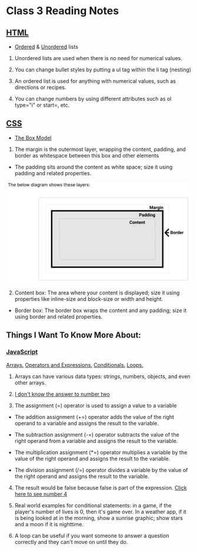 # Class 3 Reading Notes

## [HTML](https://developer.mozilla.org/en-US/docs/Web/HTML)

* [Ordered](https://developer.mozilla.org/en-US/docs/Web/HTML/Element/ol) & [Unordered](https://developer.mozilla.org/en-US/docs/Web/HTML/Element/ul) lists

1. Unordered lists are used when there is no need for numerical values.

2. You can change bullet styles by putting a ul tag within the li tag (nesting)

3. An ordered list is used for anything with numerical values, such as directions or recipes.

4. You can change numbers by using different attributes such as ol type="i" or start=, etc.

## [CSS](https://developer.mozilla.org/en-US/docs/Learn/CSS)

* [The Box Model](https://developer.mozilla.org/en-US/docs/Learn/CSS/Building_blocks/The_box_model)

1. The margin is the outermost layer, wrapping the content, padding, and border as whitespace between this box and other elements

* The padding sits around the content as white space; size it using padding and related properties.

![Box](/img/the%20box.jpg)

2. Content box: The area where your content is displayed; size it using properties like inline-size and block-size or width and height.

* Border box: The border box wraps the content and any padding; size it using border and related properties.

## Things I Want To Know More About:

### [JavaScript](https://developer.mozilla.org/en-US/docs/Learn/JavaScript)

[Arrays.](https://developer.mozilla.org/en-US/docs/Learn/JavaScript/First_steps/Arrays) [Operators and Expressions.](https://developer.mozilla.org/en-US/docs/Web/JavaScript/Guide/Expressions_and_Operators) [Conditionals.](https://developer.mozilla.org/en-US/docs/Learn/JavaScript/Building_blocks/conditionals) [Loops.](https://developer.mozilla.org/en-US/docs/Learn/JavaScript/Building_blocks/Looping_code)

1. Arrays can have various data types: strings, numbers, objects, and even other arrays.

2. [I don't know the answer to number two](https://canvas.instructure.com/courses/6043952/discussion_topics/16965973)

3. The assignment (=) operator is used to assign a value to a variable

* The addition assignment (+=) operator adds the value of the right operand to a variable and assigns the result to the variable.

* The subtraction assignment (-=) operator subtracts the value of the right operand from a variable and assigns the result to the variable.

* The multiplication assignment (*=) operator multiplies a variable by the value of the right operand and assigns the result to the variable.

* The division assignment (/=) operator divides a variable by the value of the right operand and assigns the result to the variable.

4. The result would be false because false is part of the expression. [Click here to see number 4](https://canvas.instructure.com/courses/6043952/discussion_topics/16965973)

5. Real world examples for conditional statements: in a game, if the player's number of lives is 0, then it's game over. In a weather app, if it is being looked at in the morning, show a sunrise graphic; show stars and a moon if it is nighttime.

6. A loop can be useful if you want someone to answer a question correctly and they can't move on until they do.